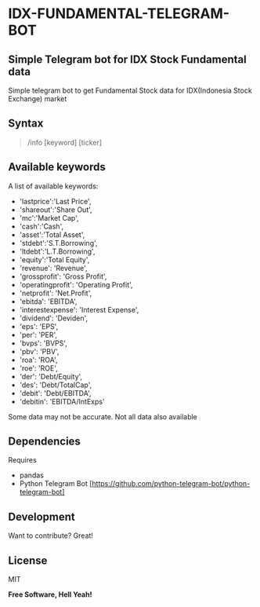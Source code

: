 # IDX-FUNDAMENTAL-TELEGRAM-BOT
## Simple Telegram bot for IDX Stock Fundamental data

Simple telegram bot to get Fundamental Stock data for IDX(Indonesia Stock Exchange) market 

## Syntax

> /info [keyword] [ticker]

## Available keywords 

A list of available keywords:

- 'lastprice':'Last Price',
- 'shareout':'Share Out',
- 'mc':'Market Cap',
- 'cash':'Cash',
- 'asset':'Total Asset',
- 'stdebt':'S.T.Borrowing',
- 'ltdebt':'L.T.Borrowing',
- 'equity':'Total Equity',
- 'revenue': 'Revenue',
- 'grossprofit': 'Gross Profit',
- 'operatingprofit': 'Operating Profit',
- 'netprofit': 'Net.Profit',
- 'ebitda': 'EBITDA',
- 'interestexpense': 'Interest Expense',
- 'dividend': 'Deviden',
- 'eps': 'EPS',
- 'per': 'PER',
- 'bvps': 'BVPS',
- 'pbv': 'PBV',
- 'roa': 'ROA',
- 'roe': 'ROE',
- 'der': 'Debt/Equity',
- 'des': 'Debt/TotalCap',
- 'debit': 'Debt/EBITDA',
- 'debitin': 'EBITDA/IntExps'

Some data may not be accurate. Not all data also available

## Dependencies

Requires 
- pandas 
- Python Telegram Bot [https://github.com/python-telegram-bot/python-telegram-bot]

## Development

Want to contribute? Great!

## License
MIT

**Free Software, Hell Yeah!**